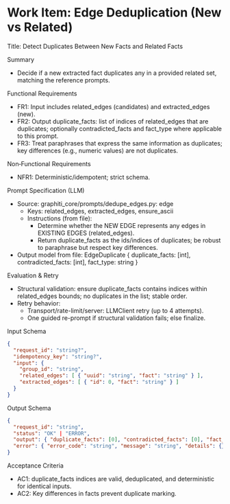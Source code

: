 # Work Item: Edge Deduplication (New vs Related)

Title: Detect Duplicates Between New Facts and Related Facts

Summary
- Decide if a new extracted fact duplicates any in a provided related set, matching the reference prompts.

Functional Requirements
- FR1: Input includes related_edges (candidates) and extracted_edges (new).
- FR2: Output duplicate_facts: list of indices of related_edges that are duplicates; optionally contradicted_facts and fact_type where applicable to this prompt.
- FR3: Treat paraphrases that express the same information as duplicates; key differences (e.g., numeric values) are not duplicates.

Non‑Functional Requirements
- NFR1: Deterministic/idempotent; strict schema.

Prompt Specification (LLM)
- Source: graphiti_core/prompts/dedupe_edges.py: edge
  - Keys: related_edges, extracted_edges, ensure_ascii
  - Instructions (from file):
    - Determine whether the NEW EDGE represents any edges in EXISTING EDGES (related_edges).
    - Return duplicate_facts as the ids/indices of duplicates; be robust to paraphrase but respect key differences.
- Output model from file: EdgeDuplicate { duplicate_facts: [int], contradicted_facts: [int], fact_type: string }

Evaluation & Retry
- Structural validation: ensure duplicate_facts contains indices within related_edges bounds; no duplicates in the list; stable order.
- Retry behavior:
  - Transport/rate-limit/server: LLMClient retry (up to 4 attempts).
  - One guided re-prompt if structural validation fails; else finalize.

Input Schema
```json
{
  "request_id": "string?",
  "idempotency_key": "string?",
  "input": {
    "group_id": "string",
    "related_edges": [ { "uuid": "string", "fact": "string" } ],
    "extracted_edges": [ { "id": 0, "fact": "string" } ]
  }
}
```

Output Schema
```json
{
  "request_id": "string",
  "status": "OK" | "ERROR",
  "output": { "duplicate_facts": [0], "contradicted_facts": [0], "fact_type": "string" },
  "error": { "error_code": "string", "message": "string", "details": {} }
}
```

Acceptance Criteria
- AC1: duplicate_facts indices are valid, deduplicated, and deterministic for identical inputs.
- AC2: Key differences in facts prevent duplicate marking.

